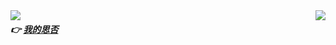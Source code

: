 

<img align="left" src="https://readme-typing-svg.demolab.com?font=Fira+Code&weight=600&size=25&pause=1000&color=F7B278&width=400&lines=%E2%96%A0%E2%96%A0%E2%96%A0%E2%96%A0%E2%96%A0%E2%96%A0%E2%96%A0%E2%96%A0%E2%96%A0%E2%96%A0%E2%96%A0%E2%96%A0+100%25;%F0%9F%92%99+Hi!+I'm+Najeee.;%F0%9F%92%99+A+Front-End+Developer." />

<img align="right" src="https://github-readme-stats.vercel.app/api?username=booms21&show_icons=true&include_all_commits=true&count_private=true&include_all_commits=true&theme=graywhite&hide_border=true" />


#####  👉  <a href="https://segmentfault.com/u/hello888">我的思否</a> 
